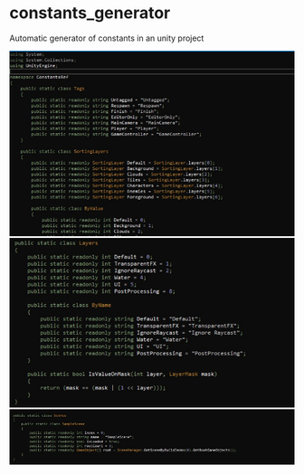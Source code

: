 # constants_generator
Automatic generator of constants in an unity project

![alt text](Screenshots/2.jpeg)
![alt text](Screenshots/0.jpeg)
![alt text](Screenshots/1.jpeg)
